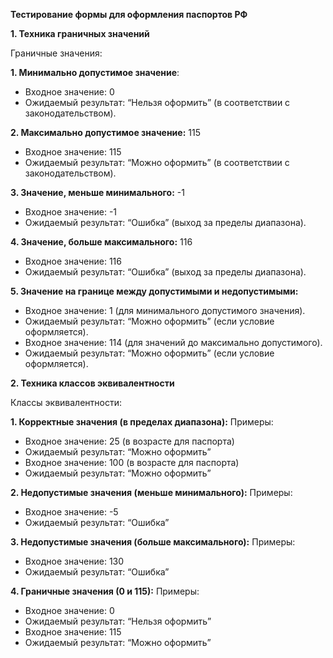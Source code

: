 **Тестирование формы для оформления паспортов РФ**

**1. Техника граничных значений**

Граничные значения:

**1. Минимально допустимое значение**:
- Входное значение: 0
- Ожидаемый результат: “Нельзя оформить” (в соответствии с законодательством).
  
**2. Максимально допустимое значение:** 115
- Входное значение: 115
- Ожидаемый результат: “Можно оформить” (в соответствии с законодательством).

**3. Значение, меньше минимального:** -1
- Входное значение: -1
- Ожидаемый результат: “Ошибка” (выход за пределы диапазона).

**4. Значение, больше максимального:** 116
- Входное значение: 116
- Ожидаемый результат: “Ошибка” (выход за пределы диапазона).

**5. Значение на границе между допустимыми и недопустимыми:**
- Входное значение: 1 (для минимального допустимого значения).
- Ожидаемый результат: “Можно оформить” (если условие оформляется).
- Входное значение: 114 (для значений до максимально допустимого).
- Ожидаемый результат: “Можно оформить” (если условие оформляется).



**2. Техника классов эквивалентности**

Классы эквивалентности:

**1. Корректные значения (в пределах диапазона):**
Примеры: 
- Входное значение: 25 (в возрасте для паспорта)
- Ожидаемый результат: “Можно оформить”
- Входное значение: 100 (в возрасте для паспорта)
- Ожидаемый результат: “Можно оформить”

**2. Недопустимые значения (меньше минимального):**
Примеры: 
- Входное значение: -5
- Ожидаемый результат: “Ошибка”

**3. Недопустимые значения (больше максимального):**
Примеры:
- Входное значение: 130
- Ожидаемый результат: “Ошибка”

**4. Граничные значения (0 и 115):**
Примеры:
- Входное значение: 0
- Ожидаемый результат: “Нельзя оформить”
- Входное значение: 115
- Ожидаемый результат: “Можно оформить”
